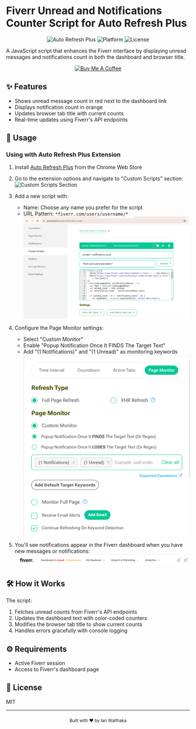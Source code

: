# Fiverr Unread and Notifications Counter Script for Auto Refresh Plus

<div align="center">

![Auto Refresh Plus](https://img.shields.io/badge/Auto%20Refresh%20Plus-Extension-brightgreen)
![Platform](https://img.shields.io/badge/Platform-Fiverr-1dbf73)
![License](https://img.shields.io/badge/License-MIT-blue)

</div>

A JavaScript script that enhances the Fiverr interface by displaying unread messages and notifications count in both the dashboard and browser title.

<div align="center">
  <a href="https://www.buymeacoffee.com/ianwaithaka">
    <img src="https://cdn.buymeacoffee.com/buttons/v2/default-yellow.png" alt="Buy Me A Coffee" style="height: 60px !important;width: 217px !important;" >
  </a>
</div>

## ✨ Features

- Shows unread message count in red next to the dashboard link
- Displays notification count in orange
- Updates browser tab title with current counts
- Real-time updates using Fiverr's API endpoints

## 📖 Usage

### Using with Auto Refresh Plus Extension
1. Install [Auto Refresh Plus](https://chrome.google.com/webstore/detail/auto-refresh-plus/ohfjpkccecpdfkpmfocndhepolhljfhg) from the Chrome Web Store

2. Go to the extension options and navigate to "Custom Scripts" section:
   ![Custom Scripts Section](images/custom-scripts.png)

3. Add a new script with:
   - Name: Choose any name you prefer for the script
   - URL Pattern: `*fiverr.com/users/username/*`
   ![Script Setup](images/script-setup.png)

4. Configure the Page Monitor settings:
   - Select "Custom Monitor"
   - Enable "Popup Notification Once It FINDS The Target Text"
   - Add "(1 Notifications)" and "(1 Unread)" as monitoring keywords
   ![Page Monitor Settings](images/page-monitor.png)

5. You'll see notifications appear in the Fiverr dashboard when you have new messages or notifications:
   ![Fiverr Dashboard](images/fiverr-dashboard.png)

## 🛠️ How it Works

The script:
1. Fetches unread counts from Fiverr's API endpoints
2. Updates the dashboard text with color-coded counters
3. Modifies the browser tab title to show current counts
4. Handles errors gracefully with console logging

## ⚙️ Requirements

- Active Fiverr session
- Access to Fiverr's dashboard page

## 📄 License

MIT

---

<div align="center">
  <sub>Built with ❤️ by Ian Waithaka</sub>
</div> 